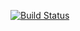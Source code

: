 [![Build Status](https://travis-ci.org/maktest2/sample-plugin.png?branch=master)](https://travis-ci.org/wp-cli/sample-plugin)
